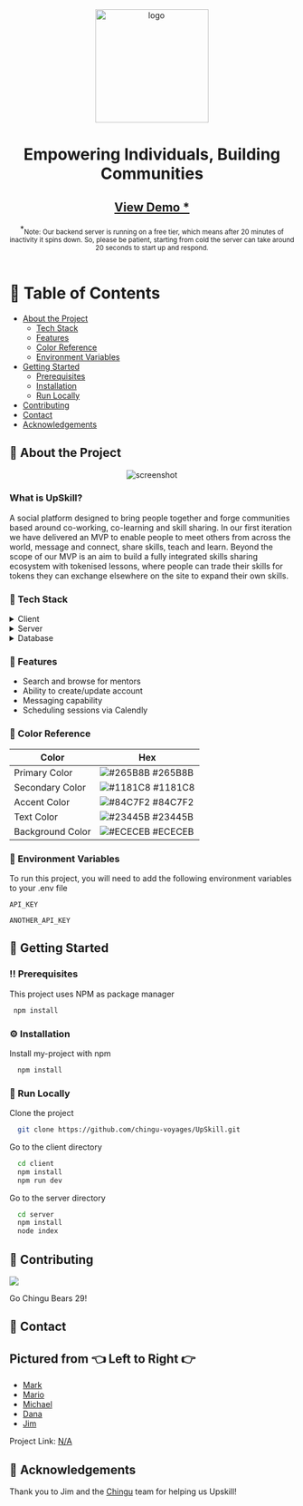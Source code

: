 <!--
Hey, thanks for using the awesome-readme-template template.  
If you have any enhancements, then fork this project and create a pull request 
or just open an issue with the label "enhancement".

Don't forget to give this project a star for additional support ;)
Maybe you can mention me or this repo in the acknowledgements too
-->

<!--
This README is a slimmed down version of the original one.
Removed sections:
- Screenshots
- Running Test
- Deployment
- FAQ
-->

<div align="center">
  <img src="https://user-images.githubusercontent.com/64617718/217233022-dd6c8c67-25cc-4949-88ce-806647c19c08.png" alt="logo" width="200" height="auto" />
  <h1>Empowering Individuals, Building Communities</h1>
  
   
<h2>
    <a href="https://upskill-client.onrender.com/">View Demo *</a>
  </h2>
  *<sub>Note: Our backend server is running on a free tier, which means after 20 minutes of inactivity it spins down. So, please be patient, starting from cold the server can take around 20 seconds to start up and respond.</sub>
</div>

<br />

<!-- Table of Contents -->
# :notebook_with_decorative_cover: Table of Contents

- [About the Project](#star2-about-the-project)
  * [Tech Stack](#space_invader-tech-stack)
  * [Features](#dart-features)
  * [Color Reference](#art-color-reference)
  * [Environment Variables](#key-environment-variables)
- [Getting Started](#toolbox-getting-started)
  * [Prerequisites](#bangbang-prerequisites)
  * [Installation](#gear-installation)
  * [Run Locally](#running-run-locally)
- [Contributing](#wave-contributing)
- [Contact](#handshake-contact)
- [Acknowledgements](#gem-acknowledgements)
  

<!-- About the Project -->
## :star2: About the Project

<div align="center"> 
  <img src="https://user-images.githubusercontent.com/64617718/217234398-2e2671f8-41ee-452c-91f2-a6048a466938.png" alt="screenshot" />
</div>

### What is UpSkill? 
A social platform designed to bring people together and forge communities based around co-working, co-learning and skill sharing. In our first iteration we have delivered an MVP to enable people to meet others from across the world, message and connect, share skills, teach and learn. Beyond the scope of our MVP is an aim to build a fully integrated skills sharing ecosystem with tokenised lessons, where people can trade their skills for tokens they can exchange elsewhere on the site to expand their own skills. 

<!-- TechStack -->
### :space_invader: Tech Stack

<details>
  <summary>Client</summary>
  <ul>
    <li><a href="https://reactjs.org/">React.js</a></li>
    <li><a href="https://redux-toolkit.js.org">Redux Toolkit</a></li>
    <li><a href="https://reactrouter.com/en/main">React Router</a></li>
    <li><a href="https://tailwindcss.com/">TailwindCSS</a></li>
    <li><a href="https://axios-http.com/docs/intro">Axios</a></li>
    <li><a href="https://www.figma.com/">Figma</a></li>
  </ul>
</details>

<details>
  <summary>Server</summary>
  <ul>
    <li><a href="https://expressjs.com/">Express.js</a></li>
  </ul>
</details>

<details>
<summary>Database</summary>
  <ul>
    <li><a href="https://supabase.com/">Supabase</a></li>
    <li><a href="https://www.postgresql.org/">PostgreSQL</a></li>
  </ul>
</details>

<!-- Features -->
### :dart: Features

- Search and browse for mentors 
- Ability to create/update account
- Messaging capability
- Scheduling sessions via Calendly

<!-- Color Reference -->
### :art: Color Reference

| Color             | Hex                                                                |
| ----------------- | ------------------------------------------------------------------ |
| Primary Color | ![#265B8B](https://via.placeholder.com/10/265B8B?text=+) #265B8B |
| Secondary Color | ![#1181C8](https://via.placeholder.com/10/1181C8?text=+) #1181C8 |
| Accent Color | ![#84C7F2](https://via.placeholder.com/10/84C7F2?text=+) #84C7F2 |
| Text Color | ![#23445B](https://via.placeholder.com/10/23445B?text=+) #23445B |
| Background Color | ![#ECECEB](https://via.placeholder.com/10/ECECEB?text=+) #ECECEB |

<!-- Env Variables -->
### :key: Environment Variables

To run this project, you will need to add the following environment variables to your .env file

`API_KEY`

`ANOTHER_API_KEY`

<!-- Getting Started -->
## 	:toolbox: Getting Started

<!-- Prerequisites -->
### :bangbang: Prerequisites

This project uses NPM as package manager

```bash
 npm install
```

<!-- Installation -->
### :gear: Installation

Install my-project with npm

```bash
  npm install
```


<!-- Run Locally -->
### :running: Run Locally

Clone the project

```bash
  git clone https://github.com/chingu-voyages/UpSkill.git
```

Go to the client directory
```bash
  cd client
  npm install
  npm run dev
```

Go to the server directory
```bash
  cd server
  npm install
  node index
```

<!-- Contributing -->
## :wave: Contributing

<a href="https://github.com/chingu-voyages/UpSkill/graphs/contributors">
  <img src="https://contrib.rocks/image?repo=chingu-voyages/UpSkill" />
</a>

Go Chingu Bears 29!

<!-- Contact -->
## :handshake: Contact

## Pictured from 👈 Left to Right 👉
- [Mark](https://github.com/marksist300)
- [Mario](https://github.com/manzcode) 
- [Michael](https://github.com/mikeyxx) 
- [Dana](https://github.com/Dnhem) 
- [Jim](https://github.com/jdmedlock)

Project Link: [N/A]([https://github.com/Louis3797/awesome-readme-template](https://www.chingu.io/))

<!-- Acknowledgments -->
## :gem: Acknowledgements

Thank you to Jim and the [Chingu](https://www.chingu.io/) team for helping us Upskill!

